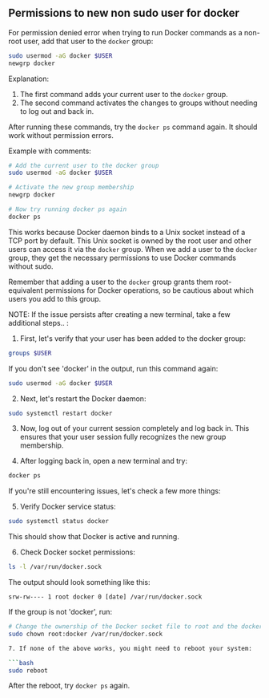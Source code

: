 ## Permissions to new non sudo user for docker

For permission denied error when trying to run Docker commands as a non-root user, add that user to the `docker` group:

```bash
sudo usermod -aG docker $USER
newgrp docker
```

Explanation:
1. The first command adds your current user to the `docker` group.
2. The second command activates the changes to groups without needing to log out and back in.

After running these commands, try the `docker ps` command again. It should work without permission errors.

Example with comments:
```bash
# Add the current user to the docker group
sudo usermod -aG docker $USER

# Activate the new group membership
newgrp docker

# Now try running docker ps again
docker ps
```

This works because Docker daemon binds to a Unix socket instead of a TCP port by default. This Unix socket is owned by the root user and other users can access it via the `docker` group. When we add a user to the `docker` group, they get the necessary permissions to use Docker commands without sudo.

Remember that adding a user to the `docker` group grants them root-equivalent permissions for Docker operations, so be cautious about which users you add to this group.


NOTE: If the issue persists after creating a new terminal, take a few additional steps.. :

1. First, let's verify that your user has been added to the docker group:

```bash
groups $USER
```

If you don't see 'docker' in the output, run this command again:

```bash
sudo usermod -aG docker $USER
```

2. Next, let's restart the Docker daemon:

```bash
sudo systemctl restart docker
```

3. Now, log out of your current session completely and log back in. This ensures that your user session fully recognizes the new group membership.

4. After logging back in, open a new terminal and try:

```bash
docker ps
```

If you're still encountering issues, let's check a few more things:

5. Verify Docker service status:

```bash
sudo systemctl status docker
```

This should show that Docker is active and running.

6. Check Docker socket permissions:

```bash
ls -l /var/run/docker.sock
```

The output should look something like this:
```
srw-rw---- 1 root docker 0 [date] /var/run/docker.sock
```

If the group is not 'docker', run:

```bash
# Change the ownership of the Docker socket file to root and the docker group
sudo chown root:docker /var/run/docker.sock

7. If none of the above works, you might need to reboot your system:

```bash
sudo reboot
```

After the reboot, try `docker ps` again. 
